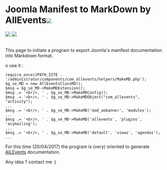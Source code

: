 
# Joomla Manifest to MarkDown by AllEvents![](//marknotes.allevents3.com/docs/.images/allevents-hauteur.png)

![](https://img.shields.io/badge/AllEvents-v3.4-blue.svg)   ![](https://img.shields.io/badge/licence-GNU--GPL-green.svg)<br/><br/>

This page to initiate a program to export Joomla's manifest documentation into Markdown format.

o use it : 
```
require_once(JPATH_SITE . '/administrator/components/com_allevents/helpers/MakeMD.php');
$g_se_MD = new AllEventsClassMD();
$msg = $g_se_MD->MakeMDExtension();
$msg .= '<br/>, ' . $g_se_MD->MakeMDConfig();
$msg .= '<br/>, ' . $g_se_MD->MakeMDObject("com_allevents", "activity");
...
$msg .= '<br/>, ' . $g_se_MD->MakeMD('mod_aebanner', 'modules');
...
$msg .= '<br/>, ' . $g_se_MD->MakeMD('allevents', 'plugins', 'acymailing');
...
$msg .= '<br/>, ' . $g_se_MD->MakeMD('default', 'views', 'agendas');
...
```

For this time (20/04/2017) the program is (very) oriented to generate [AlLEvents](https://www.allevents3.com) documentation.

Any idea ? contact me :)
